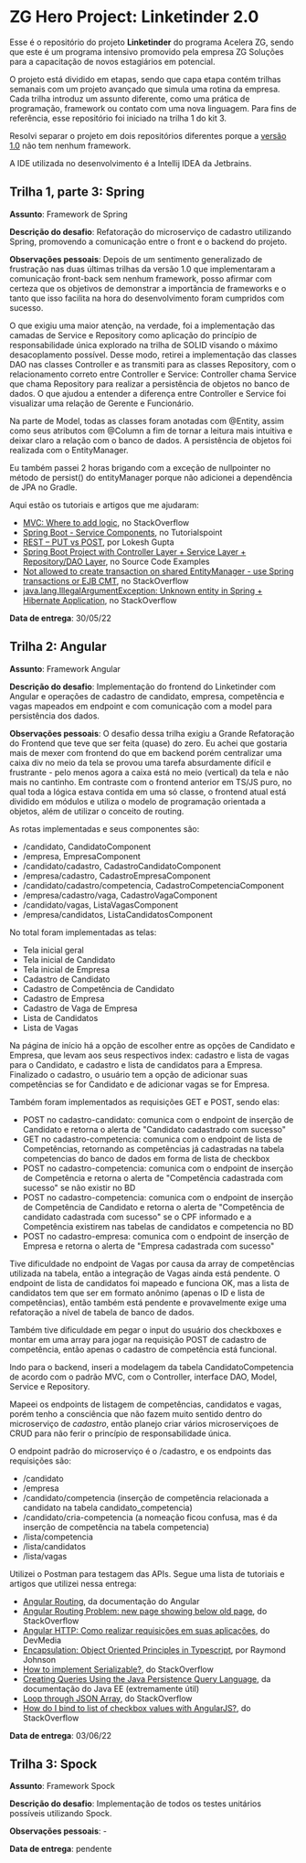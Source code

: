 # ZG Hero Project: Linketinder 2.0

Esse é o repositório do projeto **Linketinder** do programa Acelera ZG, sendo que este é um programa intensivo promovido pela empresa ZG Soluções para a capacitação de novos estagiários em potencial.

O projeto está dividido em etapas, sendo que capa etapa contém trilhas semanais com um projeto avançado que simula uma rotina da empresa. Cada trilha introduz um assunto diferente, como uma prática de programação, framework ou contato com uma nova linguagem. Para fins de referência, esse repositório foi iniciado na trilha 1 do kit 3.

Resolvi separar o projeto em dois repositórios diferentes porque a [versão 1.0](https://github.com/vicareon/ZGHeroProject) não tem nenhum framework.

A IDE utilizada no desenvolvimento é a Intellij IDEA da Jetbrains.

## Trilha 1, parte 3: Spring 
**Assunto**: Framework de Spring

**Descrição do desafio**: Refatoração do microserviço de cadastro utilizando Spring, promovendo a comunicação entre o front e o backend do projeto. 

**Observações pessoais**: Depois de um sentimento generalizado de frustração nas duas últimas trilhas da versão 1.0 que implementaram a comunicação front-back sem nenhum framework, posso afirmar com certeza que os objetivos de demonstrar a importãncia de frameworks e o tanto que isso facilita na hora do desenvolvimento foram cumpridos com sucesso. 

O que exigiu uma maior atenção, na verdade, foi a implementação das camadas de Service e Repository como aplicação do princípio de responsabilidade única explorado na trilha de SOLID visando o máximo desacoplamento possível. Desse modo, retirei a implementação das classes DAO nas classes Controller e as transmiti para as classes Repository, com o relacionamento correto entre Controller e Service: Controller chama Service que chama Repository para realizar a persistência de objetos no banco de dados. O que ajudou a entender a diferença entre Controller e Service foi visualizar uma relação de Gerente e Funcionário.

Na parte de Model, todas as classes foram anotadas com @Entity, assim como seus atributos com @Column a fim de tornar a leitura mais intuitiva e deixar claro a relação com o banco de dados. A persistência de objetos foi realizada com o EntityManager.

Eu também passei 2 horas brigando com a exceção de nullpointer no método de persist() do entityManager porque não adicionei a dependência de JPA no Gradle. 

Aqui estão os tutoriais e artigos que me ajudaram:
- [MVC: Where to add logic](https://stackoverflow.com/questions/23595036/mvc-laravel-where-to-add-logic/25298736#25298736), no StackOverflow
- [Spring Boot - Service Components](https://www.tutorialspoint.com/spring_boot/spring_boot_service_components.htm), no Tutorialspoint
- [REST – PUT vs POST](https://restfulapi.net/rest-put-vs-post/), por Lokesh Gupta
- [Spring Boot Project with Controller Layer + Service Layer + Repository/DAO Layer](https://www.sourcecodeexamples.net/2021/08/spring-boot-project-with-controller.html), no Source Code Examples
- [Not allowed to create transaction on shared EntityManager - use Spring transactions or EJB CMT](https://stackoverflow.com/questions/17860696/not-allowed-to-create-transaction-on-shared-entitymanager-use-spring-transacti), no StackOverflow
- [java.lang.IllegalArgumentException: Unknown entity in Spring + Hibernate Application](https://stackoverflow.com/questions/45191105/java-lang-illegalargumentexception-unknown-entity-in-spring-hibernate-applica), no StackOverflow

**Data de entrega**: 30/05/22

## Trilha 2: Angular
**Assunto**: Framework Angular

**Descrição do desafio**: Implementação do frontend do Linketinder com Angular e operações de cadastro de candidato, empresa, competência e vagas mapeados em endpoint e com comunicação com a model para persistência dos dados.

**Observações pessoais**: O desafio dessa trilha exigiu a Grande Refatoração do Frontend que teve que ser feita (quase) do zero. Eu achei que gostaria mais de mexer com frontend do que em backend porém centralizar uma caixa div no meio da tela se provou uma tarefa absurdamente difícil e frustrante - pelo menos agora a caixa está no meio (vertical) da tela e não mais no cantinho. Em contraste com o frontend anterior em TS/JS puro, no qual toda a lógica estava contida em uma só classe, o frontend atual está dividido em módulos e utiliza o modelo de programação orientada a objetos, além de utilizar o conceito de routing.

As rotas implementadas e seus componentes são:
- /candidato, CandidatoComponent
- /empresa, EmpresaComponent
- /candidato/cadastro, CadastroCandidatoComponent
- /empresa/cadastro, CadastroEmpresaComponent
- /candidato/cadastro/competencia, CadastroCompetenciaComponent
- /empresa/cadastro/vaga, CadastroVagaComponent
- /candidato/vagas, ListaVagasComponent
- /empresa/candidatos, ListaCandidatosComponent

No total foram implementadas as telas:
- Tela inicial geral
- Tela inicial de Candidato
- Tela inicial de Empresa
- Cadastro de Candidato
- Cadastro de Competência de Candidato
- Cadastro de Empresa
- Cadastro de Vaga de Empresa
- Lista de Candidatos
- Lista de Vagas

Na página de início há a opção de escolher entre as opções de Candidato e Empresa, que levam aos seus respectivos index: cadastro e lista de vagas para o Candidato, e cadastro e lista de candidatos para a Empresa. Finalizado o cadastro, o usuário tem a opção de adicionar suas competências se for Candidato e de adicionar vagas se for Empresa. 

Também foram implementados as requisições GET e POST, sendo elas:
- POST no cadastro-candidato: comunica com o endpoint de inserção de Candidato e retorna o alerta de "Candidato cadastrado com sucesso"
- GET no cadastro-competencia: comunica com o endpoint de lista de Competências, retornando as competências já cadastradas na tabela competencias do banco de dados em forma de lista de checkbox 
- POST no cadastro-competencia: comunica com o endpoint de inserção de Competência e retorna o alerta de "Competência cadastrada com sucesso" se não existir no BD
- POST no cadastro-competencia: comunica com o endpoint de inserção de Competência de Candidato e retorna o alerta de "Competência de candidato cadastrada com sucesso" se o CPF informado e a Competência existirem nas tabelas de candidatos e competencia no BD
- POST no cadastro-empresa: comunica com o endpoint de inserção de Empresa e retorna o alerta de "Empresa cadastrada com sucesso"

Tive dificuldade no endpoint de Vagas por causa da array de competências utilizada na tabela, então a integração de Vagas ainda está pendente. O endpoint de lista de candidatos foi mapeado e funciona OK, mas a lista de candidatos tem que ser em formato anônimo (apenas o ID e lista de competências), então também está pendente e provavelmente exige uma refatoração a nível de tabela de banco de dados. 

Também tive dificuldade em pegar o input do usuário dos checkboxes e montar em uma array para jogar na requisição POST de cadastro de competência, então apenas o cadastro de competência está funcional.

Indo para o backend, inseri a modelagem da tabela CandidatoCompetencia de acordo com o padrão MVC, com o Controller, interface DAO, Model, Service e Repository.

Mapeei os endpoints de listagem de competências, candidatos e vagas, porém tenho a consciência que não fazem muito sentido dentro do microserviço de *cadastro*, então planejo criar vários microserviçoes de CRUD para não ferir o princípio de responsabilidade única. 

O endpoint padrão do microserviço é o /cadastro, e os endpoints das requisições são:
- /candidato
- /empresa
- /candidato/competencia (inserção de competência relacionada a candidato na tabela candidato_competencia)
- /candidato/cria-competencia (a nomeação ficou confusa, mas é da inserção de competência na tabela competencia)
- /lista/competencia
- /lista/candidatos
- /lista/vagas

Utilizei o Postman para testagem das APIs. Segue uma lista de tutoriais e artigos que utilizei nessa entrega:

- [Angular Routing](https://angular.io/guide/routing-overview), da documentação do Angular
- [Angular Routing Problem: new page showing below old page](https://stackoverflow.com/questions/54572905/angular-routing-problem-new-page-showing-below-old-page), do StackOverflow
- [Angular HTTP: Como realizar requisições em suas aplicações](https://www.devmedia.com.br/angular-http-como-realizar-requisicoes-em-suas-aplicacoes/40642), do DevMedia
- [Encapsulation: Object Oriented Principles in Typescript](https://medium.com/@raymondjohnson121/encapsulation-object-oriented-principles-in-typescript-5f918813f50e), por Raymond Johnson
- [How to implement Serializable?](https://stackoverflow.com/questions/28788992/how-to-implement-serializable), do StackOverflow
- [Creating Queries Using the Java Persistence Query Language](https://docs.oracle.com/javaee/6/tutorial/doc/bnbrg.html), da documentação do Java EE (extremamente útil)
- [Loop through JSON Array](https://stackoverflow.com/questions/64589527/loop-through-json-array-angular-10), do StackOverflow
- [How do I bind to list of checkbox values with AngularJS?](https://stackoverflow.com/questions/14514461/how-do-i-bind-to-list-of-checkbox-values-with-angularjs), do StackOverflow

**Data de entrega**: 03/06/22

## Trilha 3: Spock
**Assunto**: Framework Spock

**Descrição do desafio**: Implementação de todos os testes unitários possíveis utilizando Spock.

**Observações pessoais**: -

**Data de entrega**: pendente
